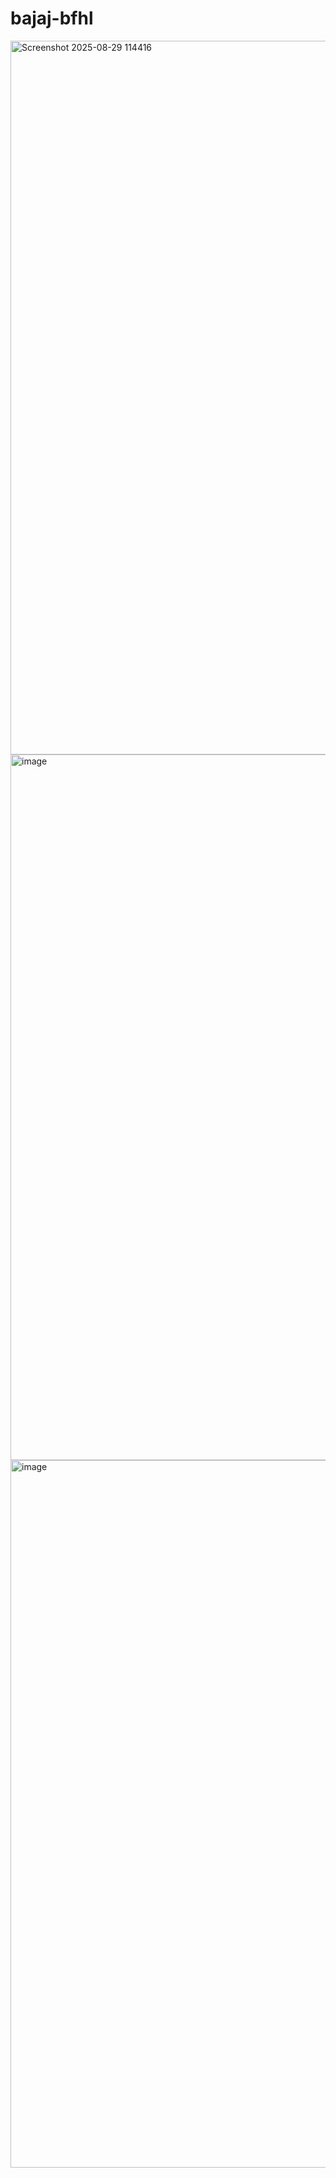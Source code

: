 # bajaj-bfhl

<img width="1913" height="1142" alt="Screenshot 2025-08-29 114416" src="https://github.com/user-attachments/assets/7890d09f-5383-4d85-8d8f-b2f1ed938c2d" />
<img width="1919" height="1129" alt="image" src="https://github.com/user-attachments/assets/ea324a11-19ef-41d0-88b8-50c35aa89cb7" />
<img width="1919" height="1132" alt="image" src="https://github.com/user-attachments/assets/fec47410-ef3a-4efe-ba39-548040f7ce3a" />
